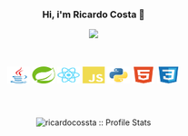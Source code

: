 <p align="center">
  <h3 align="center">Hi, i'm Ricardo Costa 👋</h3>
</p>

<p align="center">
  <img src="https://readme-typing-svg.demolab.com/?lines=Full+Stack+Developer;&font=Fira%20Code&center=true&width=380&height=50&duration=4000&pause=1000">
</p>

##

<p align="center"><br>
  <img align="center" alt="Java" height="30" width="40" src="https://raw.githubusercontent.com/devicons/devicon/master/icons/java/java-original.svg">
  <img align="center" alt="Spring" height="30" width="40" src="https://raw.githubusercontent.com/devicons/devicon/master/icons/spring/spring-original.svg">
  <img align="center" alt="React" height="30" width="40" src="https://raw.githubusercontent.com/devicons/devicon/master/icons/react/react-original.svg">
  <img align="center" alt="Js" height="30" width="40" src="https://raw.githubusercontent.com/devicons/devicon/master/icons/javascript/javascript-plain.svg">
  <img align="center" alt="Python" height="30" width="40" src="https://raw.githubusercontent.com/devicons/devicon/master/icons/python/python-original.svg">
  <img align="center" alt="Html" height="30" width="40" src="https://raw.githubusercontent.com/devicons/devicon/master/icons/html5/html5-plain.svg">
  <img align="center" alt="CSS" height="30" width="40" src="https://raw.githubusercontent.com/devicons/devicon/master/icons/css3/css3-original.svg">
</p>

##

<br><p align="center"><img src="https://github-readme-stats.vercel.app/api?username=ricardocossta&show_icons=true&theme=gotham" alt="ricardocossta :: Profile Stats" /></p>
